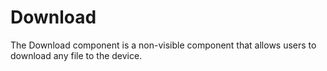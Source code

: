 # Download

The Download component is a non-visible component that allows users to download any file to the device.
